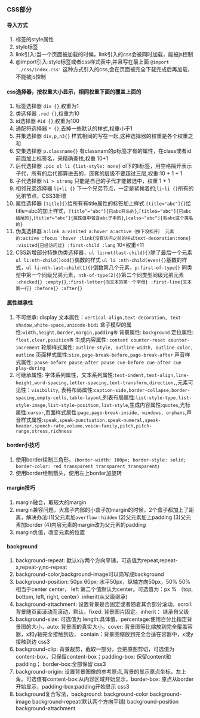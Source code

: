 ### CSS部分
#### 导入方式
1. 标签的style属性
2. style标签
3. link引入:当一个页面被加载的时候，link引入的css会被同时加载，能被js控制
4. @import引入:style标签或者css样式表中,并且写在最上面 `@import './css/index.css'` 这种方式引入的css,会在页面被完全下载完成后再加载，不能被js控制

#### css选择器，按权重大小显示，相同权重下面的覆盖上面的
1. 标签选择器 `div {}`,权重为1
2. 类选择器 `.red {}`,权重为10
3. id选择器 `#id {}`,权重为100
4. 通配符选择器 `* {}`,去掉一些默认的样式,权重小于1
5. 并集选择器 `div,p,h3{}` 样式相同的写在一起,这种选择器的权重是各个权重之和
6. 交集选择器 `p.classname{}` 有classnam的p标签才有的属性，在class或者id前面加上标签名，来精确查找,权重 10+1
7. 后代选择器 `.pic ol li {list-style: none}` ol下的li标签，用空格隔开表示子代，所有的后代都算进去的，嵌套的层级不要超过三层,权重:10 + 1 + 1
8. 子代选择器 `h1 > strong` 只能是自己的子代才能被选中，权重 1 + 1
9. 相邻兄弟选择器 `li+li {}` 下一个兄弟节点，一定是紧挨着的;`li~li {}`所有的兄弟节点，CSS3新增
10. 属性选择器 `[title]{}`给所有有title属性的标签加上样式  `[title="abc"]{}`给title=abc的加上样式，`[title^="abc"]{已abc开头的}`,`[title$="abc"]{已abc结尾的}`,`[title*="abc"]{属性值中包含abc子串的}`,`[calss~"abc"]{有abc这个类名的}`
11. 伪类选择器 `a:link a:visited a:hover a:active｛按下没松开｝ 元素的:active :focus :hover :link{没有访问之前的样式text-decoration:none} :visited{已经访问过} :first-child :lang` 10<权重<11
12. CSS新增部分特殊伪类选择器，`ul li:not(last-child){}`除了最后一个元素 `ul li:nth-child()odd{}`偶数的样式 `ul li :nth-child(even){}`基数的样式，`ul li:nth-last-child(1){}`倒数第几个元素，`p:first-of-type{}` 同类型中第一个同级兄弟元素，`nth-of-type(2){}`第二个同类型同级兄弟元素 `:checked{} :empty{}`,`:first-letter{向文本的第一个字母} :first-line{文本第一行} :before{} :after{}`

#### 属性继承性
1. 不可继承: display 文本属性：`vertical-align,text-decoration, text-shadow,white-space,unicode-bidi` 盒子模型的属性:`width,height,border,margin,padding等` 背景属性: `background` 定位属性: `float,clear,position等` 生成内容属性: `content counter-reset counter-increment` 轮廓样式属性: `outline-style, outline-width, outline-color, outline` 页面样式属性:`size,page-break-before,page-break-after` 声音样式属性: `pause-before pause-after pause cue-before cue-after cue play-during`
2. 可继承属性: 字体系列属性，文本系列属性:`text-indent,text-align,line-height,word-spacing,letter-spacing,text-transform,direction,`,元素可见性：`visibility`, 表格布局属性:`caption-side,border-collapse,border-spacing,empty-cells,table-layout`,列表布局属性:`list-style-type,list-style-image,list-style-position,list-style`,生成内容属性:`quotes`,光标属性:`cursor`,页面样式属性:`page,page-break-inside, windows, orphans`,声音样式属性:`speak,speak-punctuation,speak-numeral,speak-header,speech-rate,volume,voice-family,pitch,pitch-range,stress,richness`

#### border小技巧
1. 使用border绘制三角形，`｛border-width: 100px; border-style: solid; border-color: red transparent transparent transparent｝`
2. 使用border绘制箭头，使用左上border加旋转

#### margin技巧
1. margin融合，取较大的margin
2. margin兼容问题，大盒子内部的小盒子加margin的时候，2个盒子都加上了距离，解决办法:(1)父元素加`overflow：hidden` (2)父元素加上padding (3)父元素加border (4)内层元素的margin改为父元素的padding
3. margin负值，改变元素的位置

#### background
1. background-repeat: 默认x/y两个方向平铺，可选值为repeat,repeat-x,repeat-y,no-repeat
2. background-color,background-image可以简写成background
3. background-position: 50px 60px; 水平50px，纵轴方向50px，50% 50%相当于center center， left 第二个值默认为center。可选值为：px % （top, bottom, left, right, center）inherit(从父级继承)
4. background-attachment: 设置背景是否固定或者随着其余部分滚动。scroll: 背景随页面滚动而滚动，默认。fixed: 背景图片固定。inherit： 继承自父级
5. background-size: 可选值为 length:具体值，percentage:使用百分比指定背景图的大小，auto: 背景图的真实大小，cover: 背景图等比缩放到完全覆盖容器，x和y轴完全接触到边， contain：背景图缩放到完全合适在容器中，x或y接触到边 css3
6. background-clip: 背景裁剪，截取一部分，会把原图剪切，可选值为content-box，只保留content-box；padding-box: 保留content和padding； border-box:全部保留 css3
7. background-origin: 设置背景图像的参考原点,背景的显示原点坐标，左上角。可选值有content-box:从内容区域开始显示，border-box: 原点从border开始显示，padding-box:padding开始显示 css3
8. background复合写法，background: background-color background-image background-repeat(默认两个方向平铺) background-position background-attachment